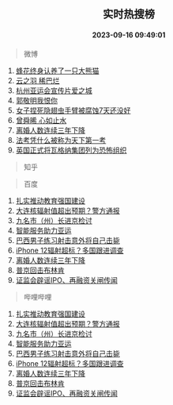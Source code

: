 <div align="center"><h2>实时热搜榜</h2><h4>2023-09-16 09:49:01</h4></div>

> 微博  

1. [蜂花终身认养了一只大熊猫](https://s.weibo.com/weibo?q=%23%E8%9C%82%E8%8A%B1%E7%BB%88%E8%BA%AB%E8%AE%A4%E5%85%BB%E4%BA%86%E4%B8%80%E5%8F%AA%E5%A4%A7%E7%86%8A%E7%8C%AB%23&t=31&band_rank=1&Refer=top)<br />
2. [云之羽 稀巴烂](https://s.weibo.com/weibo?q=%E4%BA%91%E4%B9%8B%E7%BE%BD%20%E7%A8%80%E5%B7%B4%E7%83%82&t=31&band_rank=2&Refer=top)<br />
3. [杭州亚运会宣传片爱之城](https://s.weibo.com/weibo?q=%23%E6%9D%AD%E5%B7%9E%E4%BA%9A%E8%BF%90%E4%BC%9A%E5%AE%A3%E4%BC%A0%E7%89%87%E7%88%B1%E4%B9%8B%E5%9F%8E%23&t=31&band_rank=3&Refer=top)<br />
4. [郭敬明我恨你](https://s.weibo.com/weibo?q=%E9%83%AD%E6%95%AC%E6%98%8E%E6%88%91%E6%81%A8%E4%BD%A0&t=31&band_rank=4&Refer=top)<br />
5. [女子捏死隐翅虫手臂被腐蚀7天还没好](https://s.weibo.com/weibo?q=%23%E5%A5%B3%E5%AD%90%E6%8D%8F%E6%AD%BB%E9%9A%90%E7%BF%85%E8%99%AB%E6%89%8B%E8%87%82%E8%A2%AB%E8%85%90%E8%9A%807%E5%A4%A9%E8%BF%98%E6%B2%A1%E5%A5%BD%23&t=31&band_rank=5&Refer=top)<br />
6. [曾舜晞 心如止水](https://s.weibo.com/weibo?q=%E6%9B%BE%E8%88%9C%E6%99%9E%20%E5%BF%83%E5%A6%82%E6%AD%A2%E6%B0%B4&t=31&band_rank=6&Refer=top)<br />
7. [离婚人数连续三年下降](https://s.weibo.com/weibo?q=%23%E7%A6%BB%E5%A9%9A%E4%BA%BA%E6%95%B0%E8%BF%9E%E7%BB%AD%E4%B8%89%E5%B9%B4%E4%B8%8B%E9%99%8D%23&t=31&band_rank=7&Refer=top)<br />
8. [法考凭什么被称为天下第一考](https://s.weibo.com/weibo?q=%E6%B3%95%E8%80%83%E5%87%AD%E4%BB%80%E4%B9%88%E8%A2%AB%E7%A7%B0%E4%B8%BA%E5%A4%A9%E4%B8%8B%E7%AC%AC%E4%B8%80%E8%80%83&t=31&band_rank=8&Refer=top)<br />
9. [英国正式将瓦格纳集团列为恐怖组织](https://s.weibo.com/weibo?q=%23%E8%8B%B1%E5%9B%BD%E6%AD%A3%E5%BC%8F%E5%B0%86%E7%93%A6%E6%A0%BC%E7%BA%B3%E9%9B%86%E5%9B%A2%E5%88%97%E4%B8%BA%E6%81%90%E6%80%96%E7%BB%84%E7%BB%87%23&t=31&band_rank=9&Refer=top)<br />

> 知乎  


> 百度  

1. [扎实推动教育强国建设](https://www.baidu.com/s?wd=%E6%89%8E%E5%AE%9E%E6%8E%A8%E5%8A%A8%E6%95%99%E8%82%B2%E5%BC%BA%E5%9B%BD%E5%BB%BA%E8%AE%BE&sa=fyb_news&rsv_dl=fyb_news)<br />
2. [大连核辐射值超出预期？警方通报](https://www.baidu.com/s?wd=%E5%A4%A7%E8%BF%9E%E6%A0%B8%E8%BE%90%E5%B0%84%E5%80%BC%E8%B6%85%E5%87%BA%E9%A2%84%E6%9C%9F%EF%BC%9F%E8%AD%A6%E6%96%B9%E9%80%9A%E6%8A%A5&sa=fyb_news&rsv_dl=fyb_news)<br />
3. [九名市（州）长进京检讨](https://www.baidu.com/s?wd=%E4%B9%9D%E5%90%8D%E5%B8%82%EF%BC%88%E5%B7%9E%EF%BC%89%E9%95%BF%E8%BF%9B%E4%BA%AC%E6%A3%80%E8%AE%A8&sa=fyb_news&rsv_dl=fyb_news)<br />
4. [智能服务助力亚运](https://www.baidu.com/s?wd=%E6%99%BA%E8%83%BD%E6%9C%8D%E5%8A%A1%E5%8A%A9%E5%8A%9B%E4%BA%9A%E8%BF%90&sa=fyb_news&rsv_dl=fyb_news)<br />
5. [巴西男子练习射击意外将自己击毙](https://www.baidu.com/s?wd=%E5%B7%B4%E8%A5%BF%E7%94%B7%E5%AD%90%E7%BB%83%E4%B9%A0%E5%B0%84%E5%87%BB%E6%84%8F%E5%A4%96%E5%B0%86%E8%87%AA%E5%B7%B1%E5%87%BB%E6%AF%99&sa=fyb_news&rsv_dl=fyb_news)<br />
6. [iPhone 12辐射超标？多国跟进调查](https://www.baidu.com/s?wd=iPhone+12%E8%BE%90%E5%B0%84%E8%B6%85%E6%A0%87%EF%BC%9F%E5%A4%9A%E5%9B%BD%E8%B7%9F%E8%BF%9B%E8%B0%83%E6%9F%A5&sa=fyb_news&rsv_dl=fyb_news)<br />
7. [离婚人数连续三年下降](https://www.baidu.com/s?wd=%E7%A6%BB%E5%A9%9A%E4%BA%BA%E6%95%B0%E8%BF%9E%E7%BB%AD%E4%B8%89%E5%B9%B4%E4%B8%8B%E9%99%8D&sa=fyb_news&rsv_dl=fyb_news)<br />
8. [普京回击布林肯](https://www.baidu.com/s?wd=%E6%99%AE%E4%BA%AC%E5%9B%9E%E5%87%BB%E5%B8%83%E6%9E%97%E8%82%AF&sa=fyb_news&rsv_dl=fyb_news)<br />
9. [证监会辟谣IPO、再融资关闸传闻](https://www.baidu.com/s?wd=%E8%AF%81%E7%9B%91%E4%BC%9A%E8%BE%9F%E8%B0%A3IPO%E3%80%81%E5%86%8D%E8%9E%8D%E8%B5%84%E5%85%B3%E9%97%B8%E4%BC%A0%E9%97%BB&sa=fyb_news&rsv_dl=fyb_news)<br />

> 哔哩哔哩  

1. [扎实推动教育强国建设](https://www.baidu.com/s?wd=%E6%89%8E%E5%AE%9E%E6%8E%A8%E5%8A%A8%E6%95%99%E8%82%B2%E5%BC%BA%E5%9B%BD%E5%BB%BA%E8%AE%BE&sa=fyb_news&rsv_dl=fyb_news)<br />
2. [大连核辐射值超出预期？警方通报](https://www.baidu.com/s?wd=%E5%A4%A7%E8%BF%9E%E6%A0%B8%E8%BE%90%E5%B0%84%E5%80%BC%E8%B6%85%E5%87%BA%E9%A2%84%E6%9C%9F%EF%BC%9F%E8%AD%A6%E6%96%B9%E9%80%9A%E6%8A%A5&sa=fyb_news&rsv_dl=fyb_news)<br />
3. [九名市（州）长进京检讨](https://www.baidu.com/s?wd=%E4%B9%9D%E5%90%8D%E5%B8%82%EF%BC%88%E5%B7%9E%EF%BC%89%E9%95%BF%E8%BF%9B%E4%BA%AC%E6%A3%80%E8%AE%A8&sa=fyb_news&rsv_dl=fyb_news)<br />
4. [智能服务助力亚运](https://www.baidu.com/s?wd=%E6%99%BA%E8%83%BD%E6%9C%8D%E5%8A%A1%E5%8A%A9%E5%8A%9B%E4%BA%9A%E8%BF%90&sa=fyb_news&rsv_dl=fyb_news)<br />
5. [巴西男子练习射击意外将自己击毙](https://www.baidu.com/s?wd=%E5%B7%B4%E8%A5%BF%E7%94%B7%E5%AD%90%E7%BB%83%E4%B9%A0%E5%B0%84%E5%87%BB%E6%84%8F%E5%A4%96%E5%B0%86%E8%87%AA%E5%B7%B1%E5%87%BB%E6%AF%99&sa=fyb_news&rsv_dl=fyb_news)<br />
6. [iPhone 12辐射超标？多国跟进调查](https://www.baidu.com/s?wd=iPhone+12%E8%BE%90%E5%B0%84%E8%B6%85%E6%A0%87%EF%BC%9F%E5%A4%9A%E5%9B%BD%E8%B7%9F%E8%BF%9B%E8%B0%83%E6%9F%A5&sa=fyb_news&rsv_dl=fyb_news)<br />
7. [离婚人数连续三年下降](https://www.baidu.com/s?wd=%E7%A6%BB%E5%A9%9A%E4%BA%BA%E6%95%B0%E8%BF%9E%E7%BB%AD%E4%B8%89%E5%B9%B4%E4%B8%8B%E9%99%8D&sa=fyb_news&rsv_dl=fyb_news)<br />
8. [普京回击布林肯](https://www.baidu.com/s?wd=%E6%99%AE%E4%BA%AC%E5%9B%9E%E5%87%BB%E5%B8%83%E6%9E%97%E8%82%AF&sa=fyb_news&rsv_dl=fyb_news)<br />
9. [证监会辟谣IPO、再融资关闸传闻](https://www.baidu.com/s?wd=%E8%AF%81%E7%9B%91%E4%BC%9A%E8%BE%9F%E8%B0%A3IPO%E3%80%81%E5%86%8D%E8%9E%8D%E8%B5%84%E5%85%B3%E9%97%B8%E4%BC%A0%E9%97%BB&sa=fyb_news&rsv_dl=fyb_news)<br />
